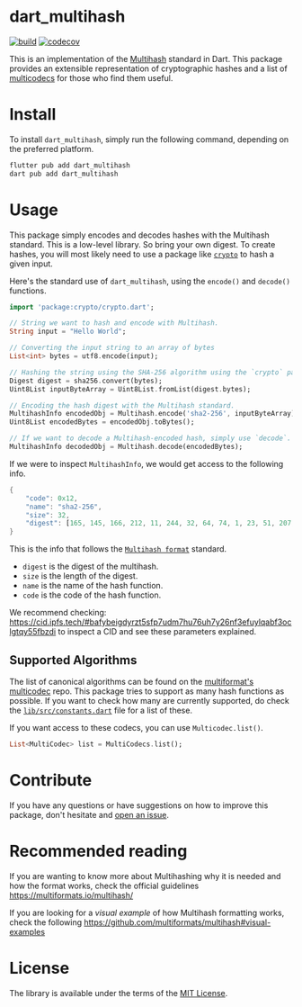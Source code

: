 # dart_multihash

[![build](https://github.com/dwyl/dart_multihash/actions/workflows/ci.yml/badge.svg)](https://github.com/dwyl/dart_multihash/actions/workflows/ci.yml)
[![codecov](https://codecov.io/gh/dwyl/dart_multihash/branch/main/graph/badge.svg?token=Wvw2y9Kpbp)](https://codecov.io/gh/dwyl/dart_multihash)

This is an implementation of the 
[Multihash](https://github.com/multiformats/multihash)
standard in Dart.
This package provides an extensible representation of cryptographic hashes
and a list of [multicodecs](https://github.com/multiformats/multicodec) for those who find them useful.

# Install

To install `dart_multihash`, 
simply run the following command,
depending on the preferred platform.

```sh
flutter pub add dart_multihash
dart pub add dart_multihash
```

# Usage

This package simply encodes and decodes
hashes with the Multihash standard. 
This is a low-level library. 
So bring your own digest.
To create hashes, you will most likely
need to use a package
like [`crypto`](https://pub.dev/packages/crypto)
to hash a given input.

Here's the standard use of `dart_multihash`,
using the `encode()` and `decode()` functions.

```dart
import 'package:crypto/crypto.dart';

// String we want to hash and encode with Multihash.
String input = "Hello World";

// Converting the input string to an array of bytes
List<int> bytes = utf8.encode(input);

// Hashing the string using the SHA-256 algorithm using the `crypto` package
Digest digest = sha256.convert(bytes);
Uint8List inputByteArray = Uint8List.fromList(digest.bytes);

// Encoding the hash digest with the Multihash standard.
MultihashInfo encodedObj = Multihash.encode('sha2-256', inputByteArray);
Uint8List encodedBytes = encodedObj.toBytes();

// If we want to decode a Multihash-encoded hash, simply use `decode`.
MultihashInfo decodedObj = Multihash.decode(encodedBytes);
```

If we were to inspect `MultihashInfo`, 
we would get access to the following info.

```dart
{
    "code": 0x12, 
    "name": "sha2-256",
    "size": 32,
    "digest": [165, 145, 166, 212, 11, 244, 32, 64, 74, 1, 23, 51, 207, 183, 177, 144, 214, 44, 101, 191, 11, 205, 163, 43, 87, 178, 119, 217, 173, 159, 20, 110],
}
```

This is the info that follows the 
[`Multihash format`](https://multiformats.io/multihash/#the-multihash-format)
standard.

- `digest` is the digest of the multihash.
- `size` is the length of the digest.
- `name` is the name of the hash function.
- `code` is the code of the hash function.

We recommend checking:
https://cid.ipfs.tech/#bafybeigdyrzt5sfp7udm7hu76uh7y26nf3efuylqabf3oclgtqy55fbzdi
to inspect a CID and see these parameters explained.

## Supported Algorithms

The list of canonical algorithms
can be found on the
[multiformat's multicodec](https://github.com/multiformats/multicodec/blob/master/table.csv)
repo.
This package tries to support
as many hash functions as possible.
If you want to check
how many are currently supported, 
do check the [`lib/src/constants.dart`](https://github.com/dwyl/dart_multihash/blob/main/lib/src/multihash/constants.dart)
file for a list of these.

If you want access to these codecs,
you can use `Multicodec.list()`.

```dart
List<MultiCodec> list = MultiCodecs.list();
```

# Contribute

If you have any questions 
or have suggestions on 
how to improve this package,
don't hesitate and 
[open an issue](https://github.com/dwyl/dart_multihash/issues).

# Recommended reading

If you are wanting to know more about Multihashing
why it is needed and how the format works,
check the official guidelines https://multiformats.io/multihash/

If you are looking for a *visual example*
of how Multihash formatting works,
check the following https://github.com/multiformats/multihash#visual-examples

# License

The library is available
under the terms of the 
[MIT License](https://opensource.org/licenses/MIT).

